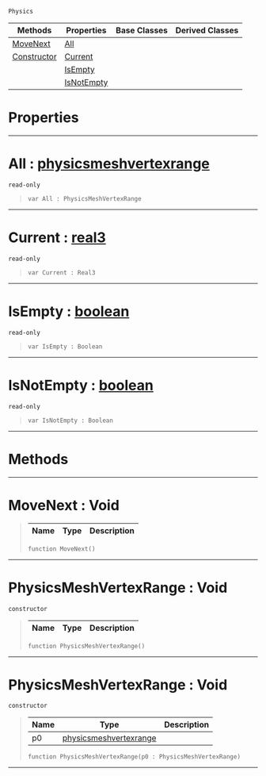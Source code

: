  `Physics`

|Methods|Properties|Base Classes|Derived Classes|
|---|---|---|---|
|[ MoveNext](https://plasmaengine.github.io/PlasmaDocs/Plasma1/C++/code_reference/class_reference/physicsmeshvertexrange.markdown#movenext-void)|[ All](https://plasmaengine.github.io/PlasmaDocs/Plasma1/C++/code_reference/class_reference/physicsmeshvertexrange.markdown#all-plasma-engine-document)| | |
|[ Constructor](https://plasmaengine.github.io/PlasmaDocs/Plasma1/C++/code_reference/class_reference/physicsmeshvertexrange.markdown#physicsmeshvertexrange-v)|[ Current](https://plasmaengine.github.io/PlasmaDocs/Plasma1/C++/code_reference/class_reference/physicsmeshvertexrange.markdown#current-plasma-engine-docu)| | |
| |[ IsEmpty](https://plasmaengine.github.io/PlasmaDocs/Plasma1/C++/code_reference/class_reference/physicsmeshvertexrange.markdown#isempty-plasma-engine-docu)| | |
| |[ IsNotEmpty](https://plasmaengine.github.io/PlasmaDocs/Plasma1/C++/code_reference/class_reference/physicsmeshvertexrange.markdown#isnotempty-plasma-engine-d)| | |


 #  Properties


---  
 #  All : [physicsmeshvertexrange](https://plasmaengine.github.io/PlasmaDocs/Plasma1/C++/code_reference/class_reference/physicsmeshvertexrange.markdown)

 `read-only`

> 
> ``` lang=cpp, name=Lightning
> var All : PhysicsMeshVertexRange


---  
 #  Current : [real3](https://plasmaengine.github.io/PlasmaDocs/Plasma1/C++/code_reference/lightning_base_types/real3.markdown)

 `read-only`

> 
> ``` lang=cpp, name=Lightning
> var Current : Real3


---  
 #  IsEmpty : [boolean](https://plasmaengine.github.io/PlasmaDocs/Plasma1/C++/code_reference/lightning_base_types/boolean.markdown)

 `read-only`

> 
> ``` lang=cpp, name=Lightning
> var IsEmpty : Boolean


---  
 #  IsNotEmpty : [boolean](https://plasmaengine.github.io/PlasmaDocs/Plasma1/C++/code_reference/lightning_base_types/boolean.markdown)

 `read-only`

> 
> ``` lang=cpp, name=Lightning
> var IsNotEmpty : Boolean


---  
 #  Methods


---  
 #  MoveNext : Void

> 
> |Name|Type|Description|
> |---|---|---|
> ``` lang=cpp, name=Lightning
> function MoveNext()
> ``` 


---  
 #  PhysicsMeshVertexRange : Void

 `constructor`

> 
> |Name|Type|Description|
> |---|---|---|
> ``` lang=cpp, name=Lightning
> function PhysicsMeshVertexRange()
> ``` 


---  
 #  PhysicsMeshVertexRange : Void

 `constructor`

> 
> |Name|Type|Description|
> |---|---|---|
> |p0|[physicsmeshvertexrange](https://plasmaengine.github.io/PlasmaDocs/Plasma1/C++/code_reference/class_reference/physicsmeshvertexrange.markdown)| |
> ``` lang=cpp, name=Lightning
> function PhysicsMeshVertexRange(p0 : PhysicsMeshVertexRange)
> ``` 


---  
 

 